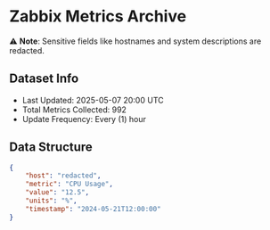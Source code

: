 # Zabbix Metrics Archive

⚠️ **Note**: Sensitive fields like hostnames and system descriptions are redacted.

## Dataset Info
- Last Updated: 2025-05-07 20:00 UTC
- Total Metrics Collected: 992
- Update Frequency: Every (1) hour

## Data Structure
```json
{
    "host": "redacted",
    "metric": "CPU Usage",
    "value": "12.5",
    "units": "%",
    "timestamp": "2024-05-21T12:00:00"
}
```
